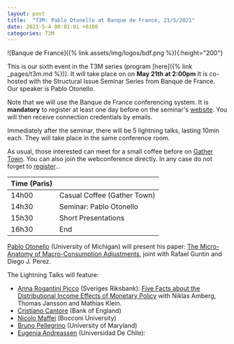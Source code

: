 ```yaml
---
layout: post
title:  "T3M: Pablo Otonello at Banque de France, 21/5/2021"
date: 2021-5-4 00:01:01 +0100
categories: T3M
---
```



![Banque de France]({% link assets/img/logos/bdf.png %}){:height="200"}

This is our sixth event in the T3M series (program [here]({% link _pages/t3m.md %})). It will take place on on __May 21th at 2:00pm__ 
It is co-hosted with the Structural Issue Seminar Series from Banque de France. Our speaker is Pablo Otonello.

Note that we will use the Banque de France conferencing system. It is __mandatory__ to register at least one day before on the seminar's [website](https://www.banque-france.fr/conferences-et-medias/seminaires-colloques-et-symposiums/seminaires-de-recherche). You will then receive connection credentials by emails.

Immediately after the seminar, there will be 5 lightning talks, lasting 10min each. They will take place in the same conference room.

As usual, those interested can meet for a small coffee before on [Gather Town](https://gt.t2m.network). You can also join the webconference directly. In any case do not forget to [register](https://www.banque-france.fr/conferences-et-medias/seminaires-colloques-et-symposiums/seminaires-de-recherche)...


| Time (Paris) |                             |
| ------------ | --------------------------- |
| 14h00        | Casual Coffee (Gather Town) |
| 14h30        | Seminar: Pablo Otonello     |
| 15h30        | Short Presentations         |
| 16h30        | End                         |

[Pablo Otonello](https://sites.google.com/site/ottonellopablo/) (University of Michigan) will present his paper: <u>The Micro-Anatomy of Macro-Consumption Adjustments</u>, joint with Rafael Guntin and Diego J. Perez.

The Lightning Talks will feature:
- [Anna Rogantini Picco](https://sites.google.com/view/annarogantini/home) (Sveriges Riksbank):  <u>Five Facts about the Distributional Income Effects of  Monetary Policy</u> with Niklas Amberg, Thomas Jansson and Mathias Klein. 
- [Cristiano Cantore](https://www.cristianocantore.com/) (Bank of England)
- [Nicolo Maffei](https://sites.google.com/view/nmfmics/home?authuser=0) (Bocconi University)
- [Bruno Pellegrino](https://www.brunopellegrino.com/) (University of Maryland)
- [Eugenia Andreassen](https://sites.google.com/site/eugeniaandreasen/) (Universidad De Chile):